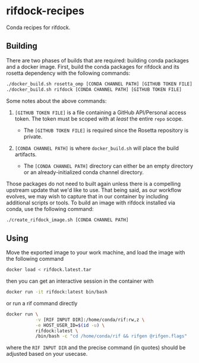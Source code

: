 # rifdock-recipes
Conda recipes for rifdock.

## Building
There are two phases of builds that are required: building conda packages and a docker image.
First, build the conda packages for rifdock and its rosetta dependency with the following commands:
```bash
./docker_build.sh rosetta_omp [CONDA CHANNEL PATH] [GITHUB TOKEN FILE]
./docker_build.sh rifdock [CONDA CHANNEL PATH] [GITHUB TOKEN FILE]
```

Some notes about the above commands:

1. `[GITHUB TOKEN FILE]` is a file containing a GitHub API/Personal access token. The token must be scoped with at _least_ the entire `repo` scope.

    * The `[GITHUB TOKEN FILE]` is required since the Rosetta repository is private.

2. `[CONDA CHANNEL PATH]` is where `docker_build.sh` will place the build artifacts.

    * The `[CONDA CHANNEL PATH]` directory can either be an empty directory or an already-initialized conda channel directory.

Those packages do not need to built again unless there is a compelling upstream update that we'd like to use.
That being said, as our workflow evolves, we may wish to capture that in our container by including additional scripts or tools.
To build an image with rifdock installed via conda, use the following command:
```bash
./create_rifdock_image.sh [CONDA CHANNEL PATH]
```

## Using
Move the exported image to your work machine, and load the image with the following command
```bash
docker load < rifdock.latest.tar
```
then you can get an interactive session in the container with
```bash
docker run -it rifdock:latest bin/bash
```

or run a rif command directly
```bash
docker run \
           -v [RIF INPUT DIR]:/home/conda/rif:rw,z \
           -e HOST_USER_ID=$(id -u) \
           rifdock:latest \
           /bin/bash -c "cd /home/conda/rif && rifgen @rifgen.flags"
```
where the `RIF INPUT DIR` and the precise command (in quotes) should be adjusted based on your usecase.
